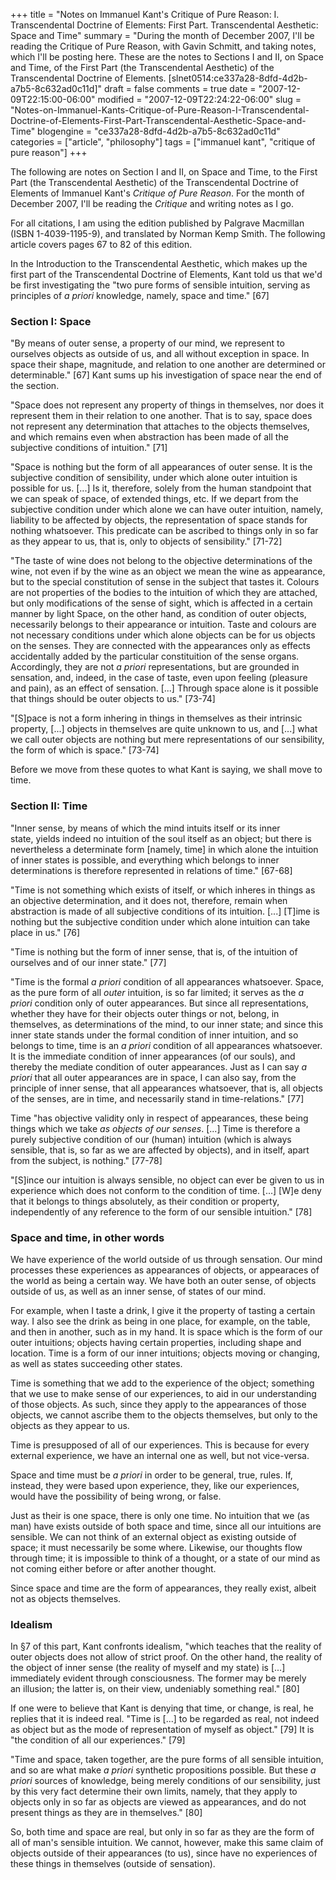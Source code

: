 +++
title = "Notes on Immanuel Kant's Critique of Pure Reason: I. Transcendental Doctrine of Elements: First Part. Transcendental Aesthetic: Space and Time"
summary = "During the month of December 2007, I'll be reading the Critique of Pure Reason, with Gavin Schmitt, and taking notes, which I'll be posting here. These are the notes to Sections I and II, on Space and Time, of the First Part (the Transcendental Aesthetic) of the Transcendental Doctrine of Elements. [slnet0514:ce337a28-8dfd-4d2b-a7b5-8c632ad0c11d]"
draft = false
comments = true
date = "2007-12-09T22:15:00-06:00"
modified = "2007-12-09T22:24:22-06:00"
slug = "Notes-on-Immanuel-Kants-Critique-of-Pure-Reason-I-Transcendental-Doctrine-of-Elements-First-Part-Transcendental-Aesthetic-Space-and-Time"
blogengine = "ce337a28-8dfd-4d2b-a7b5-8c632ad0c11d"
categories = ["article", "philosophy"]
tags = ["immanuel kant", "critique of pure reason"]
+++

<div class="note">
<p>
The following are notes on Section I and II, on Space and Time, to the First Part (the Transcendental Aesthetic) of the Transcendental Doctrine of Elements of Immanuel Kant&#39;s <em>Critique of Pure Reason</em>. For the month of December 2007, I&#39;ll be reading the <em>Critique</em> and writing notes as I go. 
</p>
<p>
For all citations, I am using the edition published by Palgrave Macmillan (ISBN 1-4039-1195-9), and translated by Norman Kemp Smith. The following article covers pages 67 to&nbsp;82 of this edition. 
</p>
</div>
<p>
In the Introduction to the Transcendental Aesthetic, which makes up the first part of the Transcendental Doctrine of Elements, Kant told us that we&#39;d be first investigating the &quot;two pure forms of sensible intuition, serving as principles of <em>a priori</em> knowledge, namely, space and time.&quot; [67] 
</p>
<h3>Section I: Space</h3>
<p>
&quot;By means of outer sense, a property of our mind, we represent to ourselves objects as outside of us, and all without exception in space. In space their shape, magnitude, and relation to one another are determined or determinable.&quot; [67] Kant sums up his investigation of space near the end of the section. 
</p>
<p>
&quot;Space does not represent any property of things in themselves, nor does it represent them in their relation to one another. That is to say, space does not represent any determination that attaches to the objects themselves, and which remains even when abstraction has been made of all the subjective conditions of intuition.&quot; [71] 
</p>
<p>
&quot;Space is nothing but the form of all appearances of outer sense. It is the subjective condition of sensibility, under which alone outer intuition is possible for us. [...] Is it, therefore, solely from the human standpoint that we can speak of space, of extended things, etc. If we depart from the subjective condition under which alone we can have outer intuition, namely, liability to be affected by objects, the representation of space stands for nothing whatsoever. This predicate can be ascribed to things only in so far as they appear to us, that is, only to objects of sensibility.&quot; [71-72] 
</p>
<p>
&quot;The taste of wine does not belong to the objective&nbsp;determinations of the wine, not even if by the wine as an object we mean the wine as appearance, but to the special constitution of sense in the subject that tastes it. Colours are not properties of the bodies to the intuition of which they are attached, but only modifications of the sense of sight, which is affected in a certain manner by light Space, on the other hand, as condition of outer objects, necessarily belongs to their appearance or intuition. Taste and colours are not necessary conditions under which alone objects can be for us objects on the senses. They are connected with the appearances only as effects accidentally added by the particular constituition of the sense organs. Accordingly, they are not <em>a priori</em> representations, but are grounded in sensation, and, indeed, in the case of taste, even upon feeling (pleasure and pain), as an effect of sensation. [...] Through space alone is it possible that things should be outer objects to us.&quot; [73-74] 
</p>
<p>
&quot;[S]pace is not a form inhering in things in themselves as their intrinsic property, [...] objects in themselves are quite unknown to us, and [...] what we call outer objects are nothing but mere representations of our sensibility, the form of which is space.&quot; [73-74] 
</p>
<p>
Before we move from these quotes to what Kant is saying, we shall move to time. 
</p>
<h3>Section II: Time</h3>
<p>
&quot;Inner sense, by means of which the mind intuits itself or its inner state,&nbsp;yields indeed no intuition of the soul itself as an object; but there is nevertheless a determinate form [namely,&nbsp;time] in which alone the intuition of inner states is possible, and everything which belongs to inner determinations is therefore&nbsp;represented in relations of time.&quot; [67-68] 
</p>
<p>
&quot;Time is not something which exists of itself, or which inheres in things as an objective determination, and it does not, therefore, remain when abstraction is made of all subjective conditions&nbsp;of its intuition. [...] [T]ime is nothing but the subjective condition under which alone intuition can take place in us.&quot; [76] 
</p>
<p>
&quot;Time is nothing but the form of inner sense, that is, of the intuition of ourselves and of our inner state.&quot; [77] 
</p>
<p>
&quot;Time is the formal <em>a priori</em> condition of all appearances whatsoever. Space, as the pure form of all <em>outer</em> intuition, is so far limited; it serves as the <em>a priori</em> condition only of outer appearances. But since all representations, whether they have for their objects outer things or not, belong, in themselves, as determinations of the mind, to our inner state; and since this inner state stands under the formal condition of inner intuition, and so belongs to time, time is an <em>a priori</em> condition of all appearances whatsoever. It is the immediate condition of inner appearances (of our souls), and thereby the mediate condition of outer appearances. Just as I can say <em>a priori</em> that all outer appearances are in space, I can also say, from the principle of inner sense, that all appearances whatsoever, that is, all objects of the senses, are in time, and necessarily stand in time-relations.&quot; [77] 
</p>
<p>
Time &quot;has objective validity only in respect of appearances, these being things which we take <em>as objects of our senses</em>. [...] Time is therefore a purely subjective condition of our (human) intuition (which is always sensible, that is, so far as we are affected by objects), and in itself, apart from the subject, is nothing.&quot; [77-78] 
</p>
<p>
&quot;[S]ince our intuition is always sensible, no object can ever be given to us in experience which does not conform to the condition of time. [...] [W]e deny that it belongs to things absolutely, as their condition or property, independently of any reference to the form of our sensible intuition.&quot; [78] 
</p>
<h3>Space and time, in other words</h3>
<p>
We have experience of the world outside of us through sensation. Our mind processes these experiences as appearances of objects, or appearaces of the world as being a certain way. We have both an outer sense, of objects outside of us, as well as an inner sense, of states of our mind. 
</p>
<p>
For example, when I taste a drink, I give it the property of tasting a certain way. I also see the drink as being in one place, for example, on the table, and then in another, such as in my hand. It is space which is the form of our outer intuitions; objects having certain properties, including shape and location. Time is a form of our inner intuitions; objects moving or changing, as well as&nbsp;states succeeding other states. 
</p>
<p>
Time is something that we add to the experience of the object; something that we use to make sense of our experiences, to aid in our understanding of those objects. As such, since they apply to the appearances of those objects, we cannot ascribe them to the objects themselves, but only to the objects as they appear to us. 
</p>
<p>
Time is presupposed of all of our experiences. This is because for every external experience, we have an internal one as well, but not vice-versa. 
</p>
<p>
Space and time must be <em>a priori</em> in order to be general, true, rules. If, instead, they were based upon experience, they, like our experiences, would have the possibility of being wrong, or false. 
</p>
<p>
Just as their is one space, there is only one time. No intuition that we (as man)&nbsp;have exists outside of both space and time, since all our intuitions are sensible. We can not think of an external object as existing outside of space; it must necessarily be some where. Likewise, our thoughts flow through time; it is impossible to think of a thought, or a state of our mind as not coming either before or after another thought. 
</p>
<p>
Since space and time are the form of appearances, they really exist, albeit not as objects themselves. 
</p>
<h3>Idealism&nbsp;</h3>
<p>
In &sect;7 of this part, Kant confronts idealism, &quot;which teaches that the reality of outer objects&nbsp;does not allow of strict proof. On the other hand, the reality of the object of inner sense (the reality of myself and my state) is [...] immediately evident through consciousness. The former may be merely an&nbsp;illusion; the latter is, on their view, undeniably something real.&quot; [80] 
</p>
<p>
If one were to believe that Kant is denying that time, or change, is real, he replies that it is indeed real. &quot;Time is [...] to be regarded as real, not indeed as object but as the mode of representation of myself as object.&quot; [79] It is &quot;the condition of all our experiences.&quot; [79] 
</p>
<p>
&quot;Time and space, taken together, are the pure forms of all sensible intuition, and so are what make <em>a priori</em> synthetic propositions possible. But these<em>&nbsp;a priori</em> sources of knowledge, being merely conditions of our sensibility, just by this very fact determine their own limits, namely, that they apply to objects only in so far as objects are viewed as appearances, and do not present things as they are in themselves.&quot; [80] 
</p>
<p>
So, both time and space are real, but only in so far as they are the form of all of man&#39;s sensible intuition. We cannot, however, make this same claim of objects outside of their appearances (to us), since&nbsp;have no experiences of these things in themselves (outside of sensation). 
</p>


